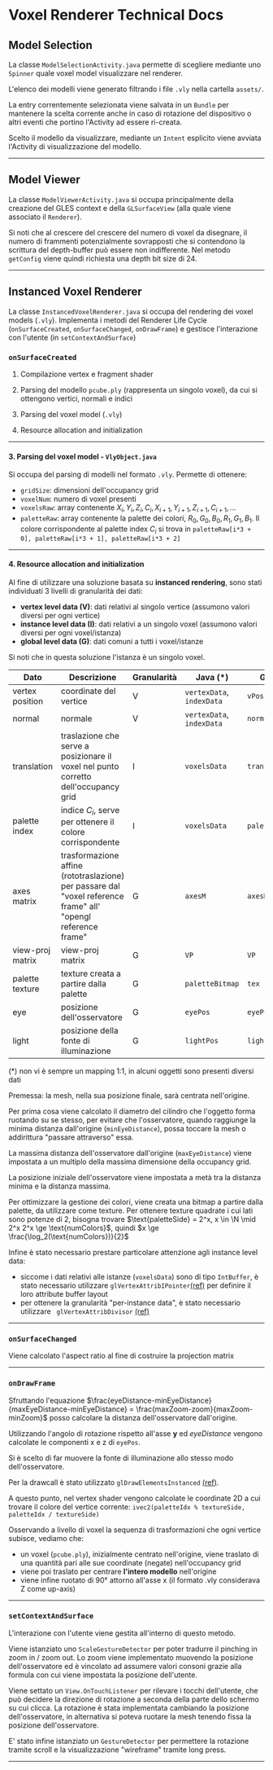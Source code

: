 # Voxel Renderer Technical Docs

## Model Selection
La classe `ModelSelectionActivity.java` permette di scegliere mediante uno `Spinner` quale voxel model visualizzare nel renderer.

L'elenco dei modelli viene generato filtrando i file `.vly` nella cartella `assets/`. 

La entry correntemente selezionata viene salvata in un `Bundle` per mantenere la scelta corrente anche in caso di rotazione del dispositivo o altri eventi che portino l'Activity ad essere ri-creata.

Scelto il modello da visualizzare, mediante un `Intent` esplicito viene avviata l'Activity di visualizzazione del modello. 
***

## Model Viewer

La classe `ModelViewerActivity.java` si occupa principalmente della creazione del GLES context e della `GLSurfaceView` (alla quale viene associato il `Renderer`).

Si noti che al crescere del crescere del numero di voxel da disegnare, il numero di frammenti potenzialmente sovrapposti che si contendono la scrittura del depth-buffer può essere non indifferente. Nel metodo `getConfig` viene quindi richiesta una depth bit size di 24.

***

## Instanced Voxel Renderer

La classe `InstancedVoxelRenderer.java` si occupa del rendering dei voxel models (`.vly`). Implementa i metodi del Renderer Life Cycle (`onSurfaceCreated`, `onSurfaceChanged`, `onDrawFrame`) e gestisce l'interazione con l'utente (in `setContextAndSurface`)

### `onSurfaceCreated`
1. Compilazione vertex e fragment shader

2. Parsing del modello `pcube.ply` (rappresenta un singolo voxel), da cui si ottengono vertici, normali e indici

3. Parsing del voxel model (`.vly`)

4. Resource allocation and initialization

***

#### 3. Parsing del voxel model - `VlyObject.java`
Si occupa del parsing di modelli nel formato `.vly`.
Permette di ottenere:
- `gridSize`: dimensioni dell'occupancy grid
- `voxelNum`: numero di voxel presenti
- `voxelsRaw`: array contenente $X_i, Y_i, Z_i, C_i, X_{i+1}, Y_{i+1}, Z_{i+1}, C_{i+1}, ...$
- `paletteRaw`: array contenente la palette dei colori, $R_0, G_0, B_0, R_1, G_1, B_1$. Il colore corrispondente al palette index $C_i$ si trova in `paletteRaw[i*3 + 0], paletteRaw[i*3 + 1], paletteRaw[i*3 + 2]` 

***

#### 4. Resource allocation and initialization
Al fine di utilizzare una soluzione basata su **instanced rendering**, sono stati individuati 3 livelli di granularità dei dati:
- **vertex level data (V)**: dati relativi al singolo vertice (assumono valori diversi per ogni vertice)
- **instance level data (I)**: dati relativi a un singolo voxel (assumono valori diversi per ogni voxel/istanza)
- **global level data (G)**: dati comuni a tutti i voxel/istanze

Si noti che in questa soluzione l'istanza è un singolo voxel.

| Dato | Descrizione | Granularità | Java (*) | GLSL |
|-|-|-|-|-|
| vertex position | coordinate del vertice | V | `vertexData`, `indexData` | `vPos` |
| normal | normale | V | `vertexData`, `indexData` | `normal` |
| translation | traslazione che serve a posizionare il voxel nel punto corretto dell'occupancy grid | I | `voxelsData` | `translation` |
| palette index | indice $C_i$, serve per ottenere il colore corrispondente | I | `voxelsData` | `paletteIdx` |
axes matrix | trasformazione affine (rototraslazione) per passare dal "voxel reference frame" all' "opengl reference frame" | G | `axesM` | `axesM` |
| view-proj matrix | view-proj matrix | G | `VP` | `VP` |
| palette texture | texture creata a partire dalla palette | G | `paletteBitmap` | `tex` |
| eye | posizione dell'osservatore | G | `eyePos` | `eyePos` |
| light | posizione della fonte di illuminazione | G | `lightPos` | `lightPos` | 

(*) non vi è sempre un mapping 1:1, in alcuni oggetti sono presenti diversi dati

Premessa: la mesh, nella sua posizione finale, sarà centrata nell'origine. 

Per prima cosa viene calcolato il diametro del cilindro che l'oggetto forma ruotando su se stesso, per evitare che l'osservatore, quando raggiunge la minima distanza dall'origine (`minEyeDistance`), possa toccare la mesh o addirittura "passare attraverso" essa.

La massima distanza dell'osservatore dall'origine (`maxEyeDistance`) viene impostata a un multiplo della massima dimensione della occupancy grid.

La posizione iniziale dell'osservatore viene impostata a metà tra la distanza minima e la distanza massima.

Per ottimizzare la gestione dei colori, viene creata una bitmap a partire dalla palette, da utilizzare come texture. Per ottenere texture quadrate i cui lati sono potenze di 2, bisogna trovare $\text{paletteSide} = 2^x, x \in \N \mid 2^x 2^x \ge \text{numColors}$, quindi $x \ge \frac{\log_2(\text{numColors})}{2}$

Infine è stato necessario prestare particolare attenzione agli instance level data:
- siccome i dati relativi alle istanze (`voxelsData`) sono di tipo `IntBuffer`, è stato necessario utilizzare `glVertexAttribIPointer`[(ref)](https://registry.khronos.org/OpenGL-Refpages/gl4/html/glVertexAttribPointer.xhtml) per definire il loro attribute buffer layout
- per ottenere la granularità "per-instance data", è stato necessario utilizzare ` glVertexAttribDivisor` [(ref)](https://www.khronos.org/opengl/wiki/Vertex_Specification#Instanced_arrays) 

***

### `onSurfaceChanged`
Viene calcolato l'aspect ratio al fine di costruire la projection matrix

***

### `onDrawFrame`
Sfruttando l'equazione $\frac{eyeDistance-minEyeDistance}{maxEyeDistance-minEyeDistance} = \frac{maxZoom-zoom}{maxZoom-minZoom}$ posso calcolare la distanza dell'osservatore dall'origine.

Utilizzando l'angolo di rotazione rispetto all'asse $\mathbf{y}$ ed $eyeDistance$  vengono calcolate le componenti x e z di `eyePos`.

Si è scelto di far muovere la fonte di illuminazione allo stesso modo dell'osservatore.

Per la drawcall è stato utilizzato `glDrawElementsInstanced` [(ref)](https://www.khronos.org/opengl/wiki/Vertex_Rendering#Instancing).

A questo punto, nel vertex shader vengono calcolate le coordinate 2D a cui trovare il colore del vertice corrente: `ivec2(paletteIdx % textureSide, paletteIdx / textureSide)` 

Osservando a livello di voxel la sequenza di trasformazioni che ogni vertice subisce, vediamo che:
- un voxel (`pcube.ply`), inizialmente centrato nell'origine, viene traslato di una quantità pari alle sue coordinate (negate) nell'occupancy grid
- viene poi traslato per centrare **l'intero modello** nell'origine
- viene infine ruotato di 90° attorno all'asse x (il formato .vly considerava Z come up-axis) 

***

### `setContextAndSurface`
L'interazione con l'utente viene gestita all'interno di questo metodo.

Viene istanziato uno `ScaleGestureDetector` per poter tradurre il pinching in zoom in / zoom out. Lo zoom viene implementato muovendo la posizione dell'osservatore ed è vincolato ad assumere valori consoni grazie alla formula con cui viene impostata la posizione dell'utente.

Viene settato un `View.OnTouchListener` per rilevare i tocchi dell'utente, che può decidere la direzione di rotazione a seconda della parte dello schermo su cui clicca. La rotazione è stata implementata cambiando la posizione dell'osservatore, in alternativa si poteva ruotare la mesh tenendo fissa la posizione dell'osservatore.

E' stato infine istanziato un `GestureDetector` per permettere la rotazione tramite scroll e la visualizzazione "wireframe" tramite long press.

***

